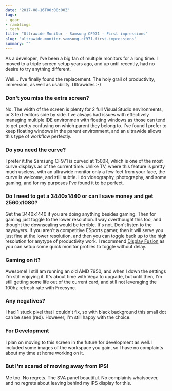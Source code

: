 ```yaml
---
date: "2017-08-16T00:00:00Z"
tags:
- gear
- ramblings
- tech
title: "Ultrawide Monitor - Samsung CF971 - First impressions"
slug: "ultrawide-monitor-samsung-cf971-first-impressions"
summary: ""
---
```


As a developer, I've been a big fan of multiple monitors for a long time. I moved to a triple screen setup years ago, and up until recently, had no desire to try anything different.

Well... I've finally found the replacement. The holy grail of productivity, immersion, as well as usability. Ultrawides :-)

### Don't you miss the extra screen?

No. The width of the screen is plenty for 2 full Visual Studio environments, or 3 text editors side by side. I've always had issues with effectively managing multiple IDE environmen with floating windows as those can tend to get pretty confusing on which parent they belong to. I've found I prefer to keep floating windows in the parent environment, and an ultrawide allows this type of workflow perfectly.

### Do you need the curve?

I prefer it.the Samsung CF971 is curved at 1500R, which is one of the most curve displays as of the current time. Unlike TV, where this feature is pretty much useless, with an ultrawide monitor only a few feet from your face, the curve is welcome, and still subtle. I do videography, photography, and some gaming, and for my purposes I've found it to be perfect.

### Do I need to get a 3440x1440 or can I save money and get 2560x1080?

Get the 3440x1440 if you are doing anything besides gaming. Then for gaming just toggle to the lower resolution. I way overthought this too, and thought the downscaling would be terrible. It's not. Don't listen to the naysayers. If you aren't a competitive ESports gamer, then it will serve you just fine at the lower resolution, and then you can toggle back up to the high resolution for anytype of productivity work. I recommend [Display Fusion](http://bit.ly/2vCYNah) as you can setup some quick monitor profiles to toggle without delay.

### Gaming on it?

Awesome! I still am running an old AMD 7950, and when I down the settings I'm still enjoying it. It's about time with Vega to upgrade, but until then, I'm still getting some life out of the current card, and still not leveraging the 100hz refresh rate with Freesync.

### Any negatives?

I had 1 stuck pixel that I couldn't fix, so with black background this small dot can be seen (red). However, I'm still happy with the choice.

### For Development

I plan on moving to this screen in the future for development as well. I included some images of the workspace you gain, so I have no complaints about my time at home working on it.

### But I'm scared of moving away from IPS!

Me too. No regrets. The SVA panel beautiful. No complaints whatsoever, and no regrets about leaving behind my IPS display for this.

